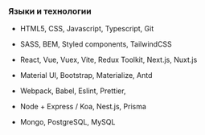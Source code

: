 ### Языки и технологии

- HTML5, CSS, Javascript, Typescript, Git
- SASS, BEM, Styled components, TailwindCSS
- React, Vue, Vuex, Vite, Redux Toolkit, Next.js, Nuxt.js
- Material UI, Bootstrap, Materialize, Antd
- Webpack, Babel, Eslint, Prettier,

- Node + Express / Koa, Nest.js, Prisma
- Mongo, PostgreSQL, MySQL
